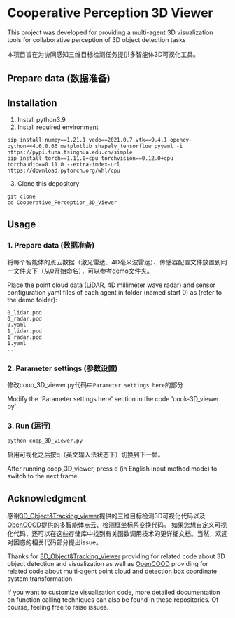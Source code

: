 # Cooperative Perception 3D Viewer 
This project was developed for providing a multi-agent 3D visualization tools for collaborative perception of 3D object detection tasks

本项目旨在为协同感知三维目标检测任务提供多智能体3D可视化工具。

## Prepare data (数据准备)



## Installation
1. Install python3.9
2. Install required environment
```
pip install numpy==1.21.1 vedo==2021.0.7 vtk==9.4.1 opencv-python==4.6.0.66 matplotlib shapely tensorflow pyyaml -i https://pypi.tuna.tsinghua.edu.cn/simple
pip install torch==1.11.0+cpu torchvision==0.12.0+cpu torchaudio==0.11.0 --extra-index-url https://download.pytorch.org/whl/cpu
```
3. Clone this depository
```
git clone 
cd Cooperative_Perception_3D_Viewer
```
## Usage
### 1. Prepare data (数据准备)

将每个智能体的点云数据（激光雷达、4D毫米波雷达）、传感器配置文件放置到同一文件夹下（从0开始命名），可以参考demo文件夹。
       
Place the point cloud data (LiDAR, 4D millimeter wave radar) and sensor configuration yaml files of each agent in folder (named start 0) as (refer to the demo folder):

```
0_lidar.pcd
0_radar.pcd
0.yaml
1_lidar.pcd
1_radar.pcd
1.yaml
...
```

### 2. Parameter settings (参数设置)
修改coop_3D_viewer.py代码中`Parameter settings here`的部分

Modify the 'Parameter settings here' section in the code 'cook-3D_viewer. py'

### 3. Run (运行)
```
python coop_3D_viewer.py
```

启用可视化之后按q（英文输入法状态下）切换到下一帧。

After running coop_3D_viewer, press q (in English input method mode) to switch to the next frame.

## Acknowledgment

感谢[3D_Object&Tracking_viewer](https://github.com/hailanyi/3D-Detection-Tracking-Viewer)提供的三维目标检测3D可视化代码以及[OpenCOOD](https://github.com/DerrickXuNu/OpenCOOD)提供的多智能体点云、检测框坐标系变换代码。
如果您想自定义可视化代码，还可以在这些存储库中找到有关函数调用技术的更详细文档。当然，欢迎对困惑的相关代码部分提出issue。


Thanks for [3D_Object&Tracking_Viewer](https://github.com/hailanyi/3D-Detection-Tracking-Viewer) providing for related code about 3D object detection and visualization  as well as [OpenCOOD](https://github.com/DerrickXuNu/OpenCOOD) providing for related code about  multi-agent point cloud and detection box coordinate system transformation.


If you want to customize visualization code, more detailed documentation on function calling techniques can also be found in these repositories.
Of course, feeling free to raise issues.

